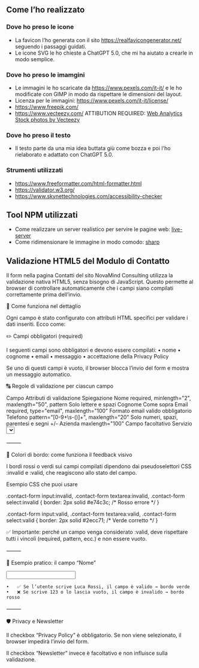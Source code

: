 ## Come l’ho realizzato

### Dove ho preso le icone
- La favicon l’ho generata con il sito https://realfavicongenerator.net/ seguendo i passaggi guidati.
- Le icone SVG le ho chieste a ChatGPT 5.0, che mi ha aiutato a crearle in modo semplice.

### Dove ho preso le imamgini
- Le immagini le ho scaricate da https://www.pexels.com/it-it/ e le ho modificate con GIMP in modo da rispettare le dimensioni del layout.
- Licenza per le immagini: https://www.pexels.com/it-it/license/
- https://www.freepik.com/
- https://www.vecteezy.com/  ATTIBUTION REQUIRED:  <a href="https://www.vecteezy.com/free-photos/web-analytics">Web Analytics Stock photos by Vecteezy</a>

### Dove ho preso il testo
- Il testo parte da una mia idea buttata giù come bozza e poi l'ho rielaborato e adattato con ChatGPT 5.0.

### Strumenti utilizzati
- https://www.freeformatter.com/html-formatter.html
- https://validator.w3.org/
- https://www.skynettechnologies.com/accessibility-checker


## Tool NPM utilizzati
- Come realizzare un server realistico per servire le pagine web: [live-server](live-server.usage.md)
- Come ridimensionare le immagine in modo comodo: [sharp](sharp-usage.md)


## Validazione HTML5 del Modulo di Contatto

Il form nella pagina Contatti del sito NovaMind Consulting utilizza la validazione nativa HTML5, senza bisogno di JavaScript. Questo permette al browser di controllare automaticamente che i campi siano compilati correttamente prima dell’invio.

🧩 Come funziona nel dettaglio

Ogni campo è stato configurato con attributi HTML specifici per validare i dati inseriti. Ecco come:

✏️ Campi obbligatori (required)

I seguenti campi sono obbligatori e devono essere compilati:
•	nome
•	cognome
•	email
•	messaggio
•	accettazione della Privacy Policy

Se uno di questi campi è vuoto, il browser blocca l’invio del form e mostra un messaggio automatico.

🔠 Regole di validazione per ciascun campo

Campo	Attributi di validazione	Spiegazione
Nome	required, minlength="2", maxlength="50", pattern	Solo lettere e spazi
Cognome	Come sopra
Email	required, type="email", maxlength="100"	Formato email valido obbligatorio
Telefono	pattern="[0-9+\s\-\(\)]+", maxlength="20"	Solo numeri, spazi, parentesi e segni +/-
Azienda	maxlength="100"	Campo facoltativo
Servizio	<select> opzionale	Nessuna validazione
Messaggio	required, minlength="10", maxlength="1000"	Deve contenere almeno 10 caratteri
Privacy Policy	required	Checkbox obbligatoria


⸻

🎨 Colori di bordo: come funziona il feedback visivo

I bordi rossi o verdi sui campi compilati dipendono dai pseudoselettori CSS :invalid e :valid, che reagiscono allo stato del campo.

Esempio CSS che puoi usare

.contact-form input:invalid,
.contact-form textarea:invalid,
.contact-form select:invalid {
border: 2px solid #e74c3c; /* Rosso errore */
}

.contact-form input:valid,
.contact-form textarea:valid,
.contact-form select:valid {
border: 2px solid #2ecc71; /* Verde corretto */
}

✅ Importante: perché un campo venga considerato :valid, deve rispettare tutti i vincoli (required, pattern, ecc.) e non essere vuoto.

⸻

💬 Esempio pratico: il campo “Nome”

<input type="text" id="nome" name="nome" required
minlength="2" maxlength="50"
pattern="[A-Za-zÀ-ÿ\s]+"
title="Inserisci solo lettere e spazi">

	•	✅ Se l’utente scrive Luca Rossi, il campo è valido → bordo verde
	•	❌ Se scrive 123 o lo lascia vuoto, il campo è invalido → bordo rosso

⸻

🛡️ Privacy e Newsletter

Il checkbox “Privacy Policy” è obbligatorio. Se non viene selezionato, il browser impedirà l’invio del form.

Il checkbox “Newsletter” invece è facoltativo e non influisce sulla validazione.







